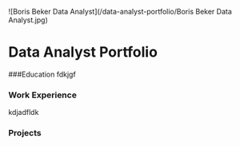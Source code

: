 
![Boris Beker Data Analyst](/data-analyst-portfolio/Boris Beker Data Analyst.jpg)
# Data Analyst Portfolio
###Education
fdkjgf
### Work Experience
kdjadfldk
### Projects
